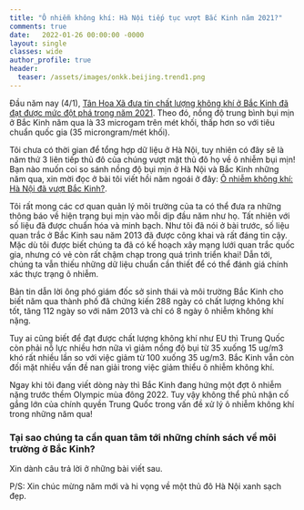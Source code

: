 ```yaml
---
title: "Ô nhiễm không khí: Hà Nội tiếp tục vượt Bắc Kinh năm 2021?"
comments: true
date:   2022-01-26 00:00:00 -0000
layout: single
classes: wide
author_profile: true
header:
  teaser: /assets/images/onkk.beijing.trend1.png
---
```


Đầu năm nay (4/1), [Tân Hoa Xã đưa tin chất lượng không khí ở Bắc Kinh đã đạt được mức đột phá trong năm 2021](http://www.xinhuanet.com/english/20220104/c5a0b79377684910ad50c5dc83db860c/c.html#:~:text=The%20city's%20average%20concentration%20of,bureau%2C%20told%20a%20press%20briefing.).
Theo đó, nồng độ trung bình bụi mịn ở Bắc Kinh năm qua là 33 microgam trên mét khối, thấp hơn so với tiêu chuẩn quốc gia (35 microngram/mét khối). 

Tôi chưa có thời gian để tổng hợp dữ liệu ở Hà Nội, tuy nhiên có đây sẽ là năm thứ 3 liên tiếp thủ đô của chúng vượt mặt thủ đô họ về ô nhiễm bụi mịn! Bạn nào muốn coi so sánh nồng độ bụi mịn ở Hà Nội và Bắc Kinh những năm qua, xin mời đọc ở bài tôi viết hồi năm ngoái ở đây: [Ô nhiễm không khí: Hà Nội đã vượt Bắc Kinh?](https://tuanvvu.github.io/onkk/2021-03-05-hanoi-backinh/).

Tôi rất mong các cơ quan quản lý môi trường của ta có thể đưa ra những thông báo về hiện trạng bụi mịn vào mỗi dịp đầu năm như họ.
Tất nhiên với số liệu đã được chuẩn hóa và minh bạch. Như tôi đã nói ở bài trước, số liệu quan trắc ở Bắc Kinh sau năm 2013 đã được công khai và rất đáng tin cậy. Mặc dù tôi được biết chúng ta đã có kế hoạch xây mạng lưới quan trắc quốc gia, nhưng có vẻ còn rất chậm chạp trong quá trình triển khai! Dẫn tới, chúng ta vẫn thiếu những dữ liệu chuẩn cần thiết để có thể đánh giá chính xác thực trạng ô nhiễm.

Bản tin dẫn lời ông phó giám đốc sở sinh thái và môi trường Bắc Kinh cho biết năm qua thành phố đã chứng kiến 288 ngày có chất lượng không khí tốt, tăng 112 ngày so với năm 2013 và chỉ có 8 ngày ô nhiễm không khí nặng.

Tuy ai cũng biết để đạt được chất lượng không khí như EU thì Trung Quốc còn phải nỗ lực nhiều hơn nữa vì giảm nồng độ bụi từ 35 xuống 15 ug/m3 khó rất nhiều lần so với việc giảm từ 100 xuống 35 ug/m3. Bắc Kinh vẫn còn đối mặt nhiều vấn đề nan giải trong việc giảm thiểu ô nhiễm không khí. 

Ngay khi tôi đang viết dòng này thì Bắc Kinh đang hứng một đợt ô nhiễm nặng trước thềm Olympic mùa đông 2022.
Tuy vậy không thể phủ nhận cố gắng lớn của chính quyền Trung Quốc trong vấn đề xử lý ô nhiễm không khí trong những năm qua! 

### Tại sao chúng ta cần quan tâm tới những chính sách về môi trường ở Bắc Kinh?

Xin dành câu trả lời ở những bài viết sau. 

P/S: Xin chúc mừng năm mới và hi vọng về một thủ đô Hà Nội xanh sạch đẹp.
